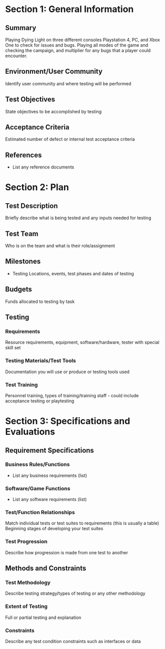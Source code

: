 
# Section 1: General Information

## Summary

Playing Dying Light on three different consoles Playstation 4, PC, and Xbox One to check for issues and bugs. Playing all modes of the game and checking the campaign, and multiplier for any bugs that a player could encounter.

## Environment/User Community

Identify user community and where testing will be performed

## Test Objectives

State objectives to be accomplished by testing

## Acceptance Criteria

Estimated number of defect or internal test acceptance criteria

## References

* List any reference documents

# Section 2: Plan
## Test Description

Briefly describe what is being tested and any inputs needed for testing

## Test Team

Who is on the team and what is their role/assignment

## Milestones

* Testing Locations, events, test phases and dates of testing

## Budgets

Funds allocated to testing by task

## Testing
### Requirements

Resource requirements, equipment, software/hardware, tester with special skill set

### Testing Materials/Test Tools

Documentation you will use or produce or testing tools used

### Test Training

Personnel training, types of training/training staff - could include acceptance testing or
playtesting

# Section 3: Specifications and Evaluations

## Requirement Specifications

### Business Rules/Functions

* List any business requirements (list)

### Software/Game Functions

* List any software requirements (list)

### Test/Function Relationships

Match individual tests or test suites to requirements (this is usually a table)
Beginning stages of developing your test suites

### Test Progression
Describe how progression is made from one test to another

## Methods and Constraints

### Test Methodology

Describe testing strategy/types of testing or any other methodology

### Extent of Testing

Full or partial testing and explanation

### Constraints

Describe any test condition constraints such as interfaces or data
